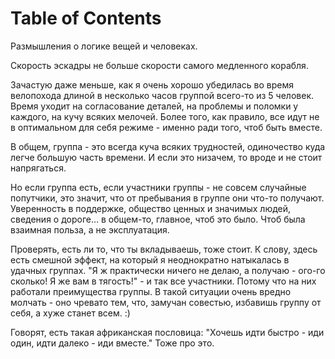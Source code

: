 
# Table of Contents



<div class="preview" id="org363a664">
<p>
Размышления о логике вещей и человеках.
</p>

</div>

Скорость эскадры не больше скорости самого медленного корабля.

Зачастую даже меньше, как я очень хорошо убедилась во время велопохода длиной в несколько часов группой всего-то из 5 человек. Время уходит на согласование деталей, на проблемы и поломки у каждого, на кучу всяких мелочей. Более того, как правило, все идут не в оптимальном для себя режиме - именно ради того, чтоб быть вместе.

В общем, группа - это всегда куча всяких трудностей, одиночество куда легче большую часть времени. И если это низачем, то вроде и не стоит напрягаться.

Но если группа есть, если участники группы - не совсем случайные попутчики, это значит, что от пребывания в группе они что-то получают. Уверенность в поддержке, общество ценных и значимых людей, сведения о дороге&#x2026; в общем-то, главное, чтоб это было. Чтоб была взаимная польза, а не эксплуатация.

Проверять, есть ли то, что ты вкладываешь, тоже стоит. К слову, здесь есть смешной эффект, на который я неоднократно натыкалась в удачных группах. "Я ж практически ничего не делаю, а получаю - ого-го сколько! Я же вам в тягость!" - и так все участники. Потому что на них работали преимущества группы. В такой ситуации очень вредно молчать - оно чревато тем, что, замучан совестью, избавишь группу от себя, а хуже станет всем. :)

Говорят, есть такая африканская пословица: "Хочешь идти быстро - иди один, идти далеко - иди вместе." Тоже про это.

